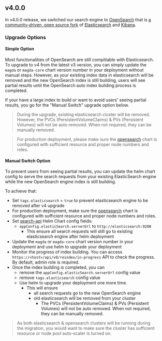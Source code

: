 ## v4.0.0

In v4.0.0 release, we switched our search engine to [OpenSearch](https://github.com/opensearch-project/OpenSearch) that is [a community-driven, open source fork](https://aws.amazon.com/blogs/opensource/introducing-opensearch/) of [Elasticsearch](https://en.wikipedia.org/wiki/Elasticsearch) and [Kibana](https://en.wikipedia.org/wiki/Kibana).

### Upgrade Options

#### Simple Option

Most functionalities of OpenSearch are still compitiable with Elasticsearch. To upgrade to v4 from the latest v3 version, you can simply update the `magda` or `magda-core` chart version number in your deployment without manual steps. However, as your existing index data in elasticsearch will be removed and the new OpenSearch index is still building, users will see partial results until the OpenSearch auto index building process is completed.

If your have a large index to build or want to avoid users' seeing partial results, you go for the "Manual Switch" upgrade option below.

> During the upgrade, existing elasticsearch cluster will be removed. However, the PVCs (PersistentVolumeClaims) & PVs (Persistent Volumes) will not be auto removed. When not required, they can be manually removed.

> For production deployment, please make sure the [opensearch](../../../deploy/helm/internal-charts/opensearch/README.md) chart is configured with sufficient resource and proper node numbers and roles.

#### Manual Switch Option

To prevent users from seeing partial results, you can update the helm chart config to serve the search requests from your existing ElasticSearch engine while the new OpenSearch engine index is still building.

To achieve that:

- Set `tags.elasticsearch` = `true` to prevent elasticsearch engine to be removed after v4 upgrade
- For production deployment, make sure the [opensearch](../../../deploy/helm/internal-charts/opensearch/README.md) chart is configured with sufficient resource and proper node numbers and roles.
- Set [search-api](https://github.com/magda-io/magda/tree/main/deploy/helm/internal-charts/search-api) Helm Chart config fields:
  - `appConfig.elasticSearch.serverUrl` to `http://elasticsearch:9200`
    - This ensure all search requests will still go to existing elasticsearch engine after helm deployment
- Update the `magda` or `magda-core` chart version number in your deployment and use helm to upgrade your deployment
- Monitor the progress of index building. You can access `https://<host>/api/v0/reindex/in-progress` API to check the progress. By default, admin role is required.
- Once the index building is completed, you can
  - remove the `appConfig.elasticSearch.serverUrl` config value
  - remove `tags.elasticsearch` config value
  - Use helm to upgrade your deployment one more time.
    - This will ensure
      - all search requests go to the new OpenSearch engine
      - old elasticsearch will be removed from your cluster
        - The PVCs (PersistentVolumeClaims) & PVs (Persistent Volumes) will not be auto removed. When not required, they can be manually removed.

> As both elasticsearch & opensearch clusters will be running during the migration, you would want to make sure the cluster has sufficient resource or node pool auto-scaler is turned on.
